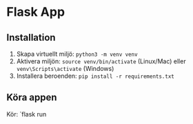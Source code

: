 # Flask App

## Installation

1. Skapa virtuellt miljö: `python3 -m venv venv`
2. Aktivera miljön: `source venv/bin/activate` (Linux/Mac) eller `venv\Scripts\activate` (Windows)
3. Installera beroenden: `pip install -r requirements.txt`

## Köra appen

Kör: `flask run